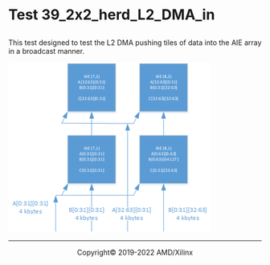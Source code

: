 # Test 39_2x2_herd_L2_DMA_in

##
This test designed to test the L2 DMA pushing tiles of data into the AIE array in
a broadcast manner.

<img src="2x2.png" alt="Want to end up with this">

-----

<p align="center">Copyright&copy; 2019-2022 AMD/Xilinx</p>